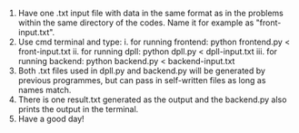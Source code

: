 1. Have one .txt input file with data in the same format as in the problems within the same directory of the codes. Name it for example as "front-input.txt".
2. Use cmd terminal and type:
   i. for running frontend: python frontend.py < front-input.txt
   ii. for running dpll: python dpll.py < dpll-input.txt
   iii. for running backend: python backend.py < backend-input.txt
3. Both .txt files used in dpll.py and backend.py will be generated by previous programmes, but can pass in self-written files as long as names match.
4. There is one result.txt generated as the output and the backend.py also prints the output in the terminal.
5. Have a good day!
